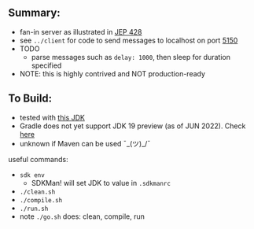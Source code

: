
Summary:
---------

* fan-in server as illustrated in [JEP 428](https://openjdk.java.net/jeps/428)
* see `../client` for code to send messages to localhost on port [5150](https://en.wikipedia.org/wiki/5150_(album))
* TODO
    - parse messages such as `delay: 1000`, then sleep for duration specified
* NOTE: this is highly contrived and NOT production-ready

To Build:
---------

* tested with [this JDK](../../jdk.md)
* Gradle does not yet support JDK 19 preview (as of JUN 2022). Check [here](https://docs.gradle.org/current/userguide/compatibility.html)
* unknown if Maven can be used ¯\_(ツ)_/¯

useful commands:

* `sdk env`
    - SDKMan! will set JDK to value in `.sdkmanrc`
* `./clean.sh`
* `./compile.sh`
* `./run.sh`
* note `./go.sh` does: clean, compile, run 
